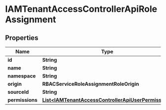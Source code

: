 

# IAMTenantAccessControllerApiRoleAssignment


## Properties

| Name | Type | Description | Notes |
|------------ | ------------- | ------------- | -------------|
|**id** | **String** |  |  |
|**name** | **String** |  |  |
|**namespace** | **String** |  |  |
|**origin** | **RBACServiceRoleAssignmentRoleOrigin** |  |  |
|**sourceId** | **String** |  |  |
|**permissions** | [**List&lt;IAMTenantAccessControllerApiUserPermission&gt;**](IAMTenantAccessControllerApiUserPermission.md) |  |  |




